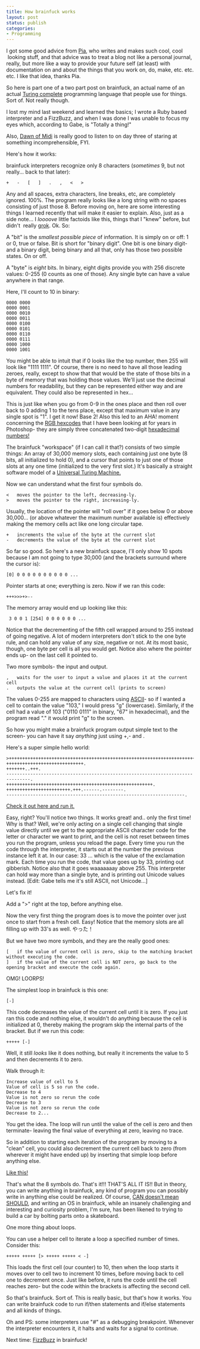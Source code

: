 ```yaml
---
title: How brainfuck works
layout: post
status: publish
categories:
- Programming
---
```


I got some good advice from <a href="http://piablumenthal.com/" target="_blank">Pia</a>, who writes and makes such cool, cool  looking stuff, and that advice was to treat a blog not like a personal journal, really, but more like a way to provide your future self (at least) with documentation on and about the things that you work on, do, make, etc. etc. etc. I like that idea, thanks Pia.

So here is part one of a two part post on brainfuck, an actual name of an actual <a href="http://en.wikipedia.org/wiki/Turing_completeness">Turing complete</a> programming language that people use for things. Sort of. Not really though.

I lost my mind last weekend and learned the basics; I wrote a Ruby based interpreter and a FizzBuzz, and when I was done I was unable to focus my eyes which, according to Gabe, is "Totally a thing!"

Also, <a href="https://soundcloud.com/dawn-of-midi">Dawn of Midi<em></em></a> is really good to listen to on day three of staring at something incomprehensible, FYI.

Here's how it works:

brainfuck interpreters recognize only 8 characters (<em>sometimes</em> 9, but not really... back to that later):

```brainfuck
+   -   [   ]   .   ,   <   >
```

Any and all spaces, extra characters, line breaks, etc, are completely ignored. 100%. The program really looks like a long string with no spaces consisting of just those 8.
Before moving on, here are some interesting things I learned recently that will make it easier to explain. Also, just as a side note...<i> </i>I <em>loooove</em> little factoids like this, things that I "knew" before, but didn't  really <a href="http://en.wikipedia.org/wiki/Grok">grok</a>. Ok. So:

A "bit" is the <em>smallest possible piece </em>of information. It is simply on or off: 1 or 0, true or false. Bit is short for "binary digit". One bit is one binary digit- and a binary digit, being binary and all that, only has those two possible states. On or off.

A "byte" is <em>eight</em> bits. In binary, eight digits provide you with 256 discrete values: 0-255 (0 counts as one of those). Any single byte can have a value anywhere in that range.

Here, I'll count to 10 in binary:

```
0000 0000
0000 0001
0000 0010
0000 0011
0000 0100
0000 0101
0000 0110
0000 0111
0000 1000
0000 1001
```
You might be able to intuit that if 0 looks like the top number, then 255 will look like "1111 1111". Of course, there is no need to have all those leading zeroes, really, except to show that that would be the state of those bits in a byte of memory that was holding those values. We'll just use the decimal numbers for readability, but they can be represented either way and are equivalent. They could also be represented in hex...

This is just like when you go from 0-9 in the ones place and then roll over back to 0 adding 1 to the tens place, except that maximum value in any single spot is "1". I get it now! Base 2! Also this led to an AHA! moment concerning the <a href="http://www.javascripter.net/faq/rgbtohex.htm"> RGB hexcodes</a> that I have been looking at for years in Photoshop- they are simply three concatenated two-digit <a href="http://en.wikipedia.org/wiki/Hexadecimal">hexadecimal numbers! </a>

The brainfuck "workspace" (if I can call it that?) consists of two simple things: An array of 30,000 memory slots, each containing just one byte (8 bits, all initialized to hold 0), and a cursor that points to just one of those slots at any one time (initialized to the very first slot.) It's basically a straight software model of a <a href="http://en.wikipedia.org/wiki/Turing_machine">Universal Turing Machine.</a>

Now we can understand what the first four symbols do.

```
<   moves the pointer to the left, decreasing-ly.
>   moves the pointer to the right, increasing-ly.
```

Usually, the location of the pointer will "roll over" if it goes below 0 or above 30,000... (or above whatever the maximum number available is) effectively making the memory cells act like one long circular tape.

```
+   increments the value of the byte at the current slot
-   decrements the value of the byte at the current slot
```

So far so good. So here's a new brainfuck space, I'll only show 10 spots because I am not going to type 30,000 (and the brackets surround where the cursor is):

```
[0] 0 0 0 0 0 0 0 0 0 0 ...
```

Pointer starts at one; everything is zero. Now if we ran this code:

```
+++>>>+>--
```

The memory array would end up looking like this:

```
 3 0 0 1 [254] 0 0 0 0 0 0 ...
```

Notice that the decrementing of the fifth cell wrapped around to 255 instead of going negative. A lot of modern interpreters don't stick to the one byte rule, and can hold any value of any size, negative or not. At its most basic, though, one byte per cell is all you would get. Notice also where the pointer ends up- on the last cell it pointed to.

Two more symbols- the input and output.

```
,   waits for the user to input a value and places it at the current cell
.   outputs the value at the current cell (prints to screen)
```

The values 0-255 are mapped to characters using <a href="http://www.asciichart.com">ASCII</a>- so if I wanted a cell to contain the value "103," I would press "g" (lowercase). Similarly, if the cell had a value of 103 ("0110 0111" in binary, "67" in hexadecimal), and the program read "." it would print "g" to the screen.

So how you might make a brainfuck program output simple text to the screen- you can have it say <i>anything</i> just using +,- and .

Here's a super simple hello world:

```
>++++++++++++++++++++++++++++++++++++++++++++++++++++++++++++++++++++++++.
+++++++++++++++++++++++++++++.
+++++++..+++.
-------------------------------------------------------------------------------.
+++++++++++++++++++++++++++++++++++++++++++++++++++++++.
++++++++++++++++++++++++.+++.------.--------.
-------------------------------------------------------------------.
```
<a href="http://replit.com/K9B" target="_blank">Check it out here and run it.</a>

Easy, right? You'll notice two things. It works great! and.. only the first time! Why is that? Well, we're only acting on a single cell changing that single value directly until we get to the appropriate ASCII character code for the letter or character we want to print, and the cell is not reset between times you run the program, unless you reload the page. Every time you run the code through the interpreter, it starts out at the number the previous instance left it at. In our case: 33 ... which is the value of the exclamation mark. Each time you run the code, that value goes up by 33, printing out gibberish. Notice also that it goes waaaaaaay above 255. This interpreter can hold way more than a single byte, and is printing out Unicode values instead. [Edit: Gabe tells me it's still ASCII, not Unicode...]

Let's fix it!

Add a "&gt;" right at the top, before anything else.

Now the very first thing the program does is to move the pointer over just once to start from a fresh cell. Easy! Notice that the memory slots are all filling up with 33's as well. やった！

But we have two more symbols, and they are the really good ones:

```
[   if the value of current cell is zero, skip to the matching bracket without executing the code.
]   if the value of the current cell is NOT zero, go back to the opening bracket and execute the code again.
```

OMG! LOORPS!

The simplest loop in brainfuck is this one:

```
[-]
```

This code decreases the value of the current cell until it is zero. If you just ran this code and nothing else, it wouldn't do anything because the cell is initialized at 0, thereby making the program skip the internal parts of the bracket. But if we run this code:

```
+++++ [-]
```

Well, it still <em>looks </em>like it does nothing, but really it increments the value to 5 and then decrements it to zero.

Walk through it:

```
Increase value of cell to 5
Value of cell is 5 so run the code.
Decrease to 4
Value is not zero so rerun the code
Decrease to 3
Value is not zero so rerun the code
Decrease to 2...
```


You get the idea. The loop will run until the value of the cell is zero and then terminate- leaving the final value of everything at zero, leaving no trace.

So in addition to starting each iteration of the program by moving to a "clean" cell, you could also decrement the current cell back to zero (from wherever it might have ended up) by inserting that simple loop before anything else.

<a href="http://replit.com/K9B/2" target="_blank">Like this!</a>

That's what the 8 symbols do. That's it!!! THAT'S ALL IT IS!! But in theory, you can write anything in brainfuck, any kind of program you can possibly write in anything else could be realized. Of course, <a href="http://forum.osdev.org/viewtopic.php?f=2&amp;t=20967">CAN doesn't mean SHOULD</a><em>, </em>and writing an OS in brainfuck, while an insanely challenging and interesting and <em></em> curiosity problem, I'm sure, has been likened to trying to build a car by bolting parts onto a skateboard.

One more thing about loops.

You can use a helper cell to iterate a loop a specified number of times. Consider this:

```
+++++ +++++ [> +++++ +++++ < -]
```

This loads the first cell (our counter) to 10, then when the loop starts it moves over to cell two to increment 10 times, before moving back to cell one to decrement once. Just like before, it runs the code until the cell reaches zero- but the code within the brackets is affecting the second cell.


So that's brainfuck. Sort of. This is really basic, but that's how it works. You can write brainfuck code to run if/then statements and if/else statements and all kinds of things.

Oh and PS: some interpreters use "#" as a debugging breakpoint. Whenever the interpreter encounters it, it halts and waits for a signal to continue.

Next time: <a href="http://www.codinghorror.com/blog/2007/02/fizzbuzz-the-programmers-stairway-to-heaven.html">FizzBuzz</a> in brainfuck!
